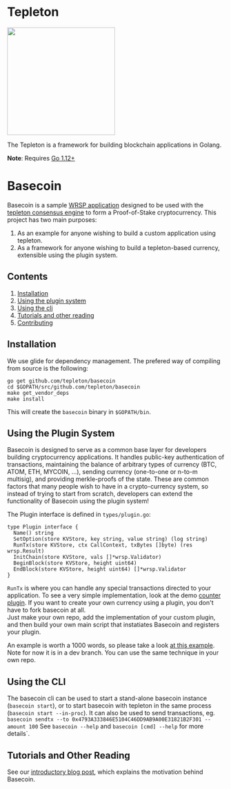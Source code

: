 # Tepleton
<img src="docs/tepleton_logo.png" width="250" height="250">

The Tepleton is a framework for building blockchain applications in Golang.


**Note**: Requires [Go 1.12+](https://golang.org/dl/)


# Basecoin

Basecoin is a sample [WRSP application](https://github.com/tepleton/wrsp) designed to be used with the [tepleton consensus engine](https://tepleton.com/) to form a Proof-of-Stake cryptocurrency. This project has two main purposes:

  1. As an example for anyone wishing to build a custom application using tepleton.
  2. As a framework for anyone wishing to build a tepleton-based currency, extensible using the plugin system.

## Contents

  1. [Installation](#installation)
  1. [Using the plugin system](#using-the-plugin-system)
  1. [Using the cli](#using-the-cli)
  1. [Tutorials and other reading](#tutorials-and-other-reading)
  1. [Contributing](#contributing)

## Installation

We use glide for dependency management.  The prefered way of compiling from source is the following:

```
go get github.com/tepleton/basecoin
cd $GOPATH/src/github.com/tepleton/basecoin
make get_vendor_deps
make install
```

This will create the `basecoin` binary in `$GOPATH/bin`.

## Using the Plugin System

Basecoin is designed to serve as a common base layer for developers building cryptocurrency applications.
It handles public-key authentication of transactions, maintaining the balance of arbitrary types of currency (BTC, ATOM, ETH, MYCOIN, ...), 
sending currency (one-to-one or n-to-m multisig), and providing merkle-proofs of the state. 
These are common factors that many people wish to have in a crypto-currency system, 
so instead of trying to start from scratch, developers can extend the functionality of Basecoin using the plugin system!

The Plugin interface is defined in `types/plugin.go`:

```
type Plugin interface {
  Name() string
  SetOption(store KVStore, key string, value string) (log string)
  RunTx(store KVStore, ctx CallContext, txBytes []byte) (res wrsp.Result)
  InitChain(store KVStore, vals []*wrsp.Validator)
  BeginBlock(store KVStore, height uint64)
  EndBlock(store KVStore, height uint64) []*wrsp.Validator
}
```

`RunTx` is where you can handle any special transactions directed to your application. 
To see a very simple implementation, look at the demo [counter plugin](./plugins/counter/counter.go). 
If you want to create your own currency using a plugin, you don't have to fork basecoin at all.  
Just make your own repo, add the implementation of your custom plugin, and then build your own main script that instatiates Basecoin and registers your plugin.

An example is worth a 1000 words, so please take a look [at this example](https://github.com/tepleton/basecoin/blob/develop/cmd/paytovote/main.go#L25-L31). 
Note for now it is in a dev branch.
You can use the same technique in your own repo.

## Using the CLI

The basecoin cli can be used to start a stand-alone basecoin instance (`basecoin start`),
or to start basecoin with tepleton in the same process (`basecoin start --in-proc`).
It can also be used to send transactions, eg. `basecoin sendtx --to 0x4793A333846E5104C46DD9AB9A00E31821B2F301 --amount 100`
See `basecoin --help` and `basecoin [cmd] --help` for more details`.

## Tutorials and Other Reading

See our [introductory blog post](https://cosmos.network/blog/cosmos-creating-interoperable-blockchains-part-1), which explains the motivation behind Basecoin.

